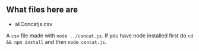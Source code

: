 ## What files here are

* allConcatjs.csv

A `csv` file made with `node ../concat.js`. If you have node installed first do `cd && npm install` and then `node concat.js`.
